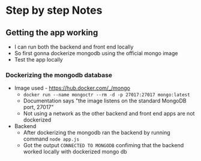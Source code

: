 # Step by step Notes

## Getting the app working

* I can run both the backend and front end locally
* So first gonna dockerize mongodb using the official mongo image
* Test the app locally

### Dockerizing the mongodb database

* Image used - https://hub.docker.com/_/mongo
   - `docker run --name mongoctr --rm -d -p 27017:27017 mongo:latest`
   - Documentation says "the image listens on the standard MongoDB port, 27017"
   - Not using a network as the other backend and front end apps are not dockerized
* Backend
   - After dockerizing the mongodb ran the backend by running command `node app.js`
   - Got the output `CONNECTED TO MONGODB` confiming that the backend worked locally with dockerized mongo db